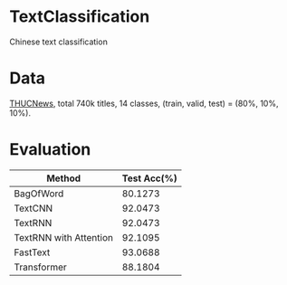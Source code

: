 # TextClassification
Chinese text classification

# Data
[THUCNews](http://thuctc.thunlp.org/), total 740k titles, 14 classes, (train, valid, test) = (80%, 10%, 10%).

# Evaluation
|Method|Test Acc(%)|
|--|--|
|BagOfWord|80.1273|
|TextCNN|92.0473|
|TextRNN|92.0473|
|TextRNN with Attention|92.1095|
|FastText|93.0688|
|Transformer|88.1804|

